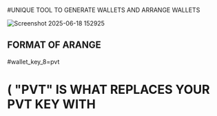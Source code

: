 #UNIQUE TOOL TO GENERATE WALLETS AND ARRANGE WALLETS 

![Screenshot 2025-06-18 152925](https://github.com/user-attachments/assets/1b931725-17fd-4d00-b5fe-4183b04b41cc)

## FORMAT OF ARANGE 

#wallet_key_8=pvt
# ( "PVT" IS WHAT REPLACES YOUR PVT KEY WITH 
